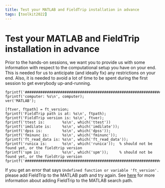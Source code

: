 ```yaml
---
title: Test your MATLAB and FieldTrip installation in advance
tags: [toolkit2022]
---
```


# Test your MATLAB and FieldTrip installation in advance

Prior to the hands-on sessions, we want you to provide us with some information with respect to the computational setup you have on your end. This is needed for us to anticipate (and ideally fix) any restrictions on your end. Also, it is needed to avoid a lot of time to be spent during the first session to get everybody up-and-running.

    fprintf('################################################################\n');
    fprintf('computer: %s\n', computer);
    ver('MATLAB');

    [ftver, ftpath] = ft_version;
    fprintf('FieldTrip path is at: %s\n', ftpath);
    fprintf('FieldTrip version is: %s\n', ftver);
    fprintf('ttest is:        %s\n', which('ttest'))
    fprintf('imdilate is:     %s\n', which('imdilate'));
    fprintf('dpss is:         %s\n', which('dpss'));
    fprintf('fminunc is:      %s\n', which('fminunc'));
    fprintf('ft_read_data is: %s\n', which('ft_read_data'));
    fprintf('runica is:       %s\n', which('runica'));  % should not be found yet, or the fieldtrip version
    fprintf('spm is:          %s\n', which('spm'));     % should not be found yet, or the fieldtrip version
    fprintf('################################################################\n');

If you get an error that says `Undefined function or variable 'ft_version'.` please add FieldTrip to the MATLAB path and try again. See [here](/faq/matlab/installation) for more information about adding FieldTrip to the MATLAB search path.
